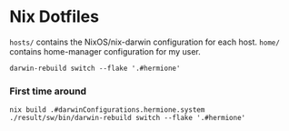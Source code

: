 # Nix Dotfiles

`hosts/` contains the NixOS/nix-darwin configuration for each host.
`home/` contains home-manager configuration for my user.

```shell
darwin-rebuild switch --flake '.#hermione'
```

### First time around
```shell
nix build .#darwinConfigurations.hermione.system
./result/sw/bin/darwin-rebuild switch --flake '.#hermione'
```
